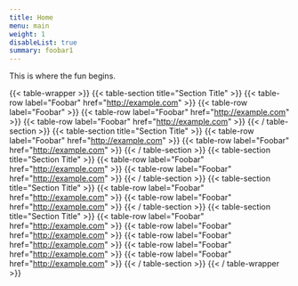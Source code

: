 ```yaml
---
title: Home
menu: main
weight: 1
disableList: true
summary: foobar1
---
```


This is where the fun begins.

{{< table-wrapper >}}
    {{< table-section title="Section Title" >}}
        {{< table-row label="Foobar" href="http://example.com" >}}
        {{< table-row label="Foobar" >}}
        {{< table-row label="Foobar" href="http://example.com" >}}
        {{< table-row label="Foobar" href="http://example.com" >}}
    {{< / table-section >}}
    {{< table-section title="Section Title" >}}
        {{< table-row label="Foobar" href="http://example.com" >}}
        {{< table-row label="Foobar" href="http://example.com" >}}
    {{< / table-section >}}
    {{< table-section title="Section Title" >}}
        {{< table-row label="Foobar" href="http://example.com" >}}
        {{< table-row label="Foobar" href="http://example.com" >}}
    {{< / table-section >}}
    {{< table-section title="Section Title" >}}
        {{< table-row label="Foobar" href="http://example.com" >}}
        {{< table-row label="Foobar" href="http://example.com" >}}
    {{< / table-section >}}
    {{< table-section title="Section Title" >}}
        {{< table-row label="Foobar" href="http://example.com" >}}
        {{< table-row label="Foobar" href="http://example.com" >}}
        {{< table-row label="Foobar" href="http://example.com" >}}
        {{< table-row label="Foobar" href="http://example.com" >}}
        {{< table-row label="Foobar" href="http://example.com" >}}
    {{< / table-section >}}
{{< / table-wrapper >}}
